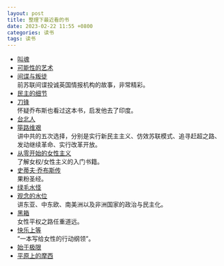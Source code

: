 ```yaml
---
layout: post
title: 整理下最近看的书
date: 2023-02-22 11:55 +0800
categories: 读书
tags: 读书
---
```

- [叫魂](https://book.douban.com/subject/25912076/)<br>
- [可能性的艺术](https://book.douban.com/subject/35819419/)<br>
- [间谍与叛徒](https://book.douban.com/subject/35130747/)<br>
前苏联间谍投诚英国情报机构的故事，非常精彩。<br>
- [民主的细节](https://book.douban.com/subject/3813669/)<br>
- [刀锋](https://book.douban.com/subject/2035162/)<br>
怀疑乔布斯也看过这本书，启发他去了印度。<br>
- [台北人](https://book.douban.com/subject/5337248/)<br>
- [筚路维艰](https://book.douban.com/subject/26171466/)<br>
讲中共的五次选择，分别是实行新民主主义、仿效苏联模式、追寻赶超之路、发动继续革命、实行改革开放。<br>
- [从零开始的女性主义](https://book.douban.com/subject/35523099/)<br>
了解女权/女性主义的入门书籍。<br>
- [史蒂夫·乔布斯传](https://book.douban.com/subject/25810506/)<br>
果粉圣经。<br>
- [绿毛水怪](https://book.douban.com/subject/30163860/)<br>
- [观念的水位](https://book.douban.com/subject/20463108/)<br>
讲东亚、中东欧、南美洲以及非洲国家的政治与民主化。<br>
- [黑箱](https://book.douban.com/subject/30484795/)<br>
女性平权之路任重道远。<br>
- [快乐上等](https://book.douban.com/subject/36204289/)<br>
 ”一本写给女性的行动纲领”。<br>
- [始于极限](https://book.douban.com/subject/35966120/)<br>
- [平原上的摩西](https://book.douban.com/subject/26803179/)<br>
